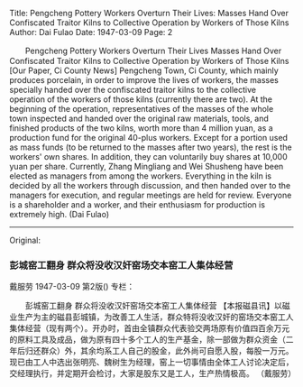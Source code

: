 Title: Pengcheng Pottery Workers Overturn Their Lives: Masses Hand Over Confiscated Traitor Kilns to Collective Operation by Workers of Those Kilns
Author: Dai Fulao
Date: 1947-03-09
Page: 2

　　Pengcheng Pottery Workers Overturn Their Lives
    Masses Hand Over Confiscated Traitor Kilns to Collective Operation by Workers of Those Kilns
    [Our Paper, Ci County News] Pengcheng Town, Ci County, which mainly produces porcelain, in order to improve the lives of workers, the masses specially handed over the confiscated traitor kilns to the collective operation of the workers of those kilns (currently there are two). At the beginning of the operation, representatives of the masses of the whole town inspected and handed over the original raw materials, tools, and finished products of the two kilns, worth more than 4 million yuan, as a production fund for the original 40-plus workers. Except for a portion used as mass funds (to be returned to the masses after two years), the rest is the workers' own shares. In addition, they can voluntarily buy shares at 10,000 yuan per share. Currently, Zhang Mingliang and Wei Shusheng have been elected as managers from among the workers. Everything in the kiln is decided by all the workers through discussion, and then handed over to the managers for execution, and regular meetings are held for review. Everyone is a shareholder and a worker, and their enthusiasm for production is extremely high.
                                                (Dai Fulao)



<hr /> 

Original: 


### 彭城窑工翻身  群众将没收汉奸窑场交本窑工人集体经营
戴服劳
1947-03-09
第2版()
专栏：

　　彭城窑工翻身
    群众将没收汉奸窑场交本窑工人集体经营
    【本报磁县讯】以磁业生产为主的磁县彭城镇，为改善工人生活，群众特将没收汉奸的窑场交本窑工人集体经营（现有两个）。开办时，首由全镇群众代表验交两场原有价值四百余万元的原料工具及成品，做为原有四十多个工人的生产基金，除一部做为群众资金（二年后归还群众）外，其余均系工人自己的股金，此外尚可自愿入股，每股一万元。现已由工人中选出张明亮、魏树生为经理，窑上一切事情由全体工人讨论决定后，交经理执行，并定期开会检讨，大家是股东又是工人，生产热情极高。
                                                （戴服劳）
